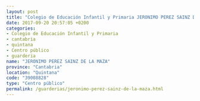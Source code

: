 ```yaml
---
layout: post
title: "Colegio de Educación Infantil y Primaria JERONIMO PEREZ SAINZ DE LA MAZA"
date: 2017-09-20 20:57:05 +0200
categories:
- Colegio de Educación Infantil y Primaria
- cantabria
- quintana
- Centro público
- guarderia
name: "JERONIMO PEREZ SAINZ DE LA MAZA"
province: "Cantabria"
location: "Quintana"
code: "39008828"
type: "Centro público"
permalink: /guarderias/jeronimo-perez-sainz-de-la-maza.html
---
```

